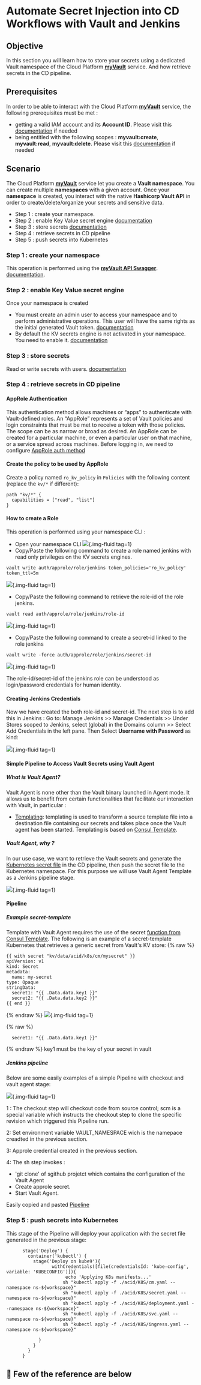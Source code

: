 # Automate Secret Injection into CD Workflows with Vault and Jenkins

## Objective

In this section you will learn how to store your secrets using a dedicated Vault namespace of the Cloud Platform **[myVault](https://documentation.cloud.socgen/private/products/security/myvault/index.html)** service. And how retrieve secrets in the CD pipeline.

## Prerequisites

In order to be able to interact with the Cloud Platform **[myVault](https://documentation.cloud.socgen/private/products/security/myvault/index.html)** service, the following prerequisites must be met :

- getting a valid IAM account and its **Account ID**.
  Please visit this [documentation](https://documentation.cloud.socgen/private/products/management/account/index.html) if needed
- being entitled with the following scopes : **myvault:create**, **myvault:read**, **myvault:delete**.
  Please visit this [documentation](https://documentation.cloud.socgen/private/products/security/iam/concepts/product_description.html) if needed

## Scenario

The Cloud Platform **[myVault](https://documentation.cloud.socgen/private/products/security/myvault/index.html)** service let you create a **Vault namespace**. You can create multiple **namespaces** with a given account. Once your **namespace** is created, you interact with the native **Hashicorp Vault API** in order to create/delete/organize your secrets and sensitive data.

- Step 1 : create your namespace.
- Step 2 : enable Key Value secret engine [documentation](https://documentation.cloud.socgen/private/products/security/myvault/howtos/password.html)
- Step 3 : store secrets [documentation](https://documentation.cloud.socgen/private/products/security/myvault/howtos/vault_for_app.html)
- Step 4 : retrieve secrets in CD pipeline
- Step 5 : push secrets into Kubernetes

### Step 1 : create your namespace

This operation is performed using the **[myVault API Swagger](https://myvault.cloud.socgen/)**. [documentation](https://documentation.cloud.socgen/private/products/security/myvault/howtos/create_namespace.html).

### Step 2 : enable Key Value secret engine

Once your namespace is created

- You must create an admin user to access your namespace and to perform administrative operations. This user will have the same rights as the initial generated Vault token. [documentation](https://documentation.cloud.socgen/private/products/security/myvault/howtos/admin.html)
- By default the KV secrets engine is not activated in your namespace. You need to enable it. [documentation](https://documentation.cloud.socgen/private/products/security/myvault/howtos/password.html#3-activate-kv-secret-engine)

### Step 3 : store secrets

Read or write secrets with users. [documentation](https://documentation.cloud.socgen/private/products/security/myvault/howtos/password.html#6-read-or-write-secrets-with-users)

### Step 4 : retrieve secrets in CD pipeline

#### AppRole Authentication

This authentication method allows machines or “apps” to authenticate with Vault-defined roles. An “AppRole” represents a set of Vault policies and login constraints that must be met to receive a token with those policies. The scope can be as narrow or broad as desired. An AppRole can be created for a particular machine, or even a particular user on that machine, or a service spread across machines.
Before logging in, we need to configure [AppRole auth method](https://documentation.cloud.socgen/private/products/security/myvault/howtos/vault_for_app.html#3-activate-approle-auth-method)

#### Create the policy to be used by AppRole

Create a policy named `ro_kv_policy` in `Policies` with the following content (replace the `kv/*` if different):

```
path "kv/*" {
  capabilities = ["read", "list"]
}
```

#### How to create a Role

This operation is performed using your namespace CLI :

- Open your namespace CLI
![](../../assets/images/docs/cd/vault/vault_gui.png){.img-fluid tag=1}
- Copy/Paste the following command to create a role named jenkins with read only privileges on the KV secrets engines.

```
vault write auth/approle/role/jenkins token_policies='ro_kv_policy' token_ttl=5m
```

![](../../assets/images/docs/cd/vault/vault_gui.png){.img-fluid tag=1}

- Copy/Paste the following command to retrieve the role-id of the role jenkins.

```
vault read auth/approle/role/jenkins/role-id
```

![](../../assets/images/docs/cd/vault/vault_roleid.png){.img-fluid tag=1}

- Copy/Paste the following command to create a secret-id linked to the role jenkins

```
vault write -force auth/approle/role/jenkins/secret-id
```

![](../../assets/images/docs/cd/vault/vault_secretid.png){.img-fluid tag=1}

The role-id/secret-id of the jenkins role can be understood as login/password credentials for human identity.

#### Creating Jenkins Credentials

Now we have created the both role-id and secret-id. The next step is to add this in Jenkins :
Go to: Manage Jenkins >> Manage Credentials >> Under Stores scoped to Jenkins, select (global) in the Domains column >> Select Add Credentials in the left pane. Then Select **Username with Password** as kind:

![](../../assets/images/docs/cd/vault/vault_approle.png){.img-fluid tag=1}

#### Simple Pipeline to Access Vault Secrets using Vault Agent

##### What is Vault Agent?

Vault Agent is none other than the Vault binary launched in Agent mode. It allows us to benefit from certain functionalities that facilitate our interaction with Vault, in particular :

- [Templating](https://www.vaultproject.io/docs/agent/template): templating is used to transform a source template file into a destination file containing our secrets and takes place once the Vault agent has been started. Templating is based on [Consul Template](https://github.com/hashicorp/consul-template/blob/v0.27.1/docs/templating-language.md).

##### Vault Agent, why ?

In our use case, we want to retrieve the Vault secrets and generate the [Kubernetes secret file](https://kubernetes.io/fr/docs/concepts/configuration/secret/) in the CD pipeline, then push the secret file to the Kubernetes namespace. For this purpose we will use Vault Agent Template as a Jenkins pipeline stage.

![](../../assets/images/docs/cd/vault/vault_scenari.png){.img-fluid tag=1}

#### Pipeline

##### Example secret-template

Template with Vault Agent requires the use of the secret [function from Consul Template](https://github.com/hashicorp/consul-template/blob/master/docs/templating-language.md#secret). The following is an example of a secret-template Kubernetes that retrieves a generic secret from Vault's KV store:
{% raw %}

```
{{ with secret "kv/data/acid/k8s/cm/mysecret" }}
apiVersion: v1
kind: Secret
metadata:
  name: my-secret
type: Opaque
stringData:
  secret1: "{{ .Data.data.key1 }}"
  secret2: "{{ .Data.data.key2 }}"
{{ end }}
```

{% endraw %}
![](../../assets/images/docs/cd/vault/vault_template.png){.img-fluid tag=1}

{% raw %}

```
  secret1: "{{ .Data.data.key1 }}" 
```

{% endraw %}
key1 must be the key of your secret in vault

##### Jenkins pipeline

Below are some easily examples of a simple Pipeline with checkout and vault agent stage:

![](../../assets/images/docs/cd/vault/vault_jenkinsfile.png){.img-fluid tag=1}

1 : The checkout step will checkout code from source control; scm is a special variable which instructs the checkout step to clone the specific revision which triggered this Pipeline run.

2: Set environment variable VAULT_NAMESPACE wich is the namepace creadted in the previous section.

3: Approle credential created in the previous section.

4: The sh step invokes :

- 'git clone' of sgithub projetct which contains the configuration of the Vault Agent
- Create approle secret.
- Start Vault Agent.

Easily copied and pasted [Pipeline](https://sgithub.fr.world.socgen/raw/dds-itf-acid/vault-agent/master/Jenkinsfile)

### Step 5 : push secrets into Kubernetes

This stage of the Pipeline will deploy your application with the secret file generated in the previous stage:

```
      stage('Deploy') {
        container('kubectl') {
          stage('Deploy on kube9'){
                 withCredentials([file(credentialsId: 'kube-config', variable: 'KUBECONFIG')]){                  
                      echo 'Applying K8s manifests...'
                     sh "kubectl apply -f ./acid/K8S/cm.yaml --namespace ns-${workspace}"
                     sh "kubectl apply -f ./acid/K8S/secret.yaml --namespace ns-${workspace}"
                     sh "kubectl apply -f ./acid/K8S/deployment.yaml --namespace ns-${workspace}"
                     sh "kubectl apply -f ./acid/K8S/svc.yaml --namespace ns-${workspace}"
                     sh "kubectl apply -f ./acid/K8S/ingress.yaml --namespace ns-${workspace}"
                    
            } 
          }
        }
      }

```

📓 Few of the reference are below
------------
